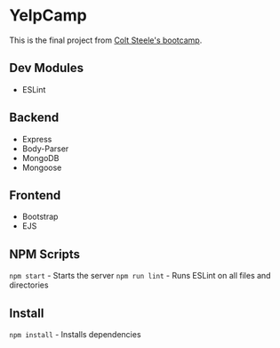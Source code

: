 # YelpCamp

This is the final project from [Colt Steele's bootcamp](https://www.udemy.com/the-web-developer-bootcamp/).

## Dev Modules
- ESLint

## Backend
- Express
- Body-Parser
- MongoDB
- Mongoose

## Frontend
- Bootstrap
- EJS

## NPM Scripts
`npm start` - Starts the server
`npm run lint` - Runs ESLint on all files and directories

## Install
`npm install` - Installs dependencies
